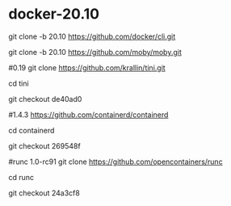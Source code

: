 # docker-20.10

git clone -b 20.10 https://github.com/docker/cli.git

git clone -b 20.10 https://github.com/moby/moby.git

#0.19
git clone https://github.com/krallin/tini.git

cd tini

git checkout  de40ad0

#1.4.3
https://github.com/containerd/containerd

cd containerd

git checkout  269548f

#runc 1.0-rc91
git clone https://github.com/opencontainers/runc

cd runc

git checkout  24a3cf8
